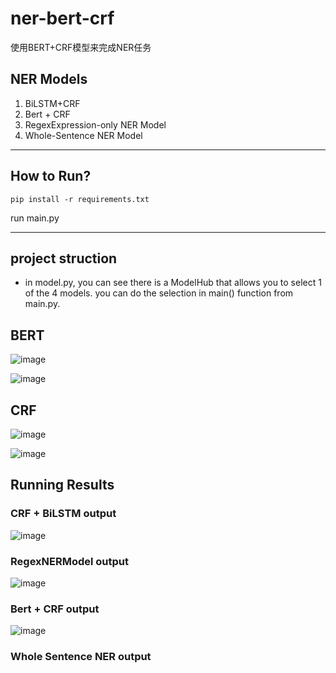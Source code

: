 # ner-bert-crf
使用BERT+CRF模型来完成NER任务


## NER Models
1. BiLSTM+CRF
2. Bert + CRF
3. RegexExpression-only NER Model
4. Whole-Sentence NER Model

---

## How to Run?
```shell
pip install -r requirements.txt
```

run main.py

---

## project struction
- in model.py, you can see there is a ModelHub that allows you to select 1 of the 4 models. you can do the selection in main() function from main.py.


## BERT
![image](https://github.com/user-attachments/assets/3720173b-90ae-4c3b-813a-ea0f90443f58)

![image](https://github.com/user-attachments/assets/521360a1-a08a-440f-b74d-82060360ce92)


## CRF
![image](https://github.com/user-attachments/assets/b07c5576-1c44-4a3c-9a9e-6946bb725a00)

![image](https://github.com/user-attachments/assets/db1539bc-650e-4502-8f33-8740911ea399)




## Running Results
### CRF + BiLSTM output
![image](https://github.com/user-attachments/assets/67ce9f4a-2bba-4a79-b2c2-f5b17326c5bf)




### RegexNERModel output
![image](https://github.com/user-attachments/assets/2926ef88-507d-4a78-ade6-5ac8cee16da0)


### Bert + CRF output
![image](https://github.com/user-attachments/assets/2d73bb61-e38b-4a74-a531-100fb05cffb7)


### Whole Sentence NER output



